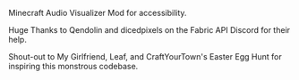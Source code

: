 Minecraft Audio Visualizer Mod for accessibility.

Huge Thanks to Qendolin and dicedpixels on the Fabric API Discord for their help. 

Shout-out to My Girlfriend, Leaf, and CraftYourTown's Easter Egg Hunt for inspiring this monstrous codebase. 
